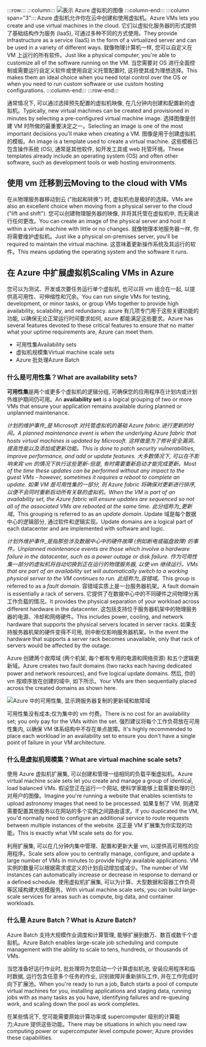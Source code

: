 :::row:::
  :::column:::
    ![表示 Azure 虚拟机的图像](../media/3-azure-vms.png)
  :::column-end:::
  :::column span="3":::
<span data-ttu-id="7c3cc-102">Azure 虚拟机允许你在云中创建和使用虚拟机。</span><span class="sxs-lookup"><span data-stu-id="7c3cc-102">Azure VMs lets you create and use virtual machines in the cloud.</span></span> <span data-ttu-id="7c3cc-103">它们以虚拟化服务器的形式提供了基础结构作为服务 (IaaS), 可通过多种不同的方式使用。</span><span class="sxs-lookup"><span data-stu-id="7c3cc-103">They provide infrastructure as a service (IaaS) in the form of a virtualized server and can be used in a variety of different ways.</span></span> <span data-ttu-id="7c3cc-104">就像物理计算机一样, 您可以自定义在 VM 上运行的所有软件。</span><span class="sxs-lookup"><span data-stu-id="7c3cc-104">Just like a physical computer, you're able to customize all of the software running on the VM.</span></span> <span data-ttu-id="7c3cc-105">当您需要对 OS 进行全面控制或需要运行自定义软件或使用自定义托管配置时, 这将使其成为理想选择。</span><span class="sxs-lookup"><span data-stu-id="7c3cc-105">This makes them an ideal choice when you need total control over the OS or when you need to run custom software or use custom hosting configurations.</span></span>
  :::column-end:::
:::row-end:::

<span data-ttu-id="7c3cc-106">通常情况下, 可以通过选择预先配置的虚拟机映像, 在几分钟内创建和配置新的虚拟机。</span><span class="sxs-lookup"><span data-stu-id="7c3cc-106">Typically, new virtual machines can be created and provisioned in minutes by selecting a pre-configured virtual machine image.</span></span> <span data-ttu-id="7c3cc-107">选择图像是创建 VM 时所做的最重要决定之一。</span><span class="sxs-lookup"><span data-stu-id="7c3cc-107">Selecting an image is one of the most important decisions you'll make when creating a VM.</span></span> <span data-ttu-id="7c3cc-108">图像是用于创建虚拟机的模板。</span><span class="sxs-lookup"><span data-stu-id="7c3cc-108">An image is a template used to create a virtual machine.</span></span> <span data-ttu-id="7c3cc-109">这些模板已包含操作系统 (OS), 通常是其他软件, 如开发工具或 web 托管环境。</span><span class="sxs-lookup"><span data-stu-id="7c3cc-109">These templates already include an operating system (OS) and often other software, such as development tools or web hosting environments.</span></span>

## <a name="moving-to-the-cloud-with-vms"></a><span data-ttu-id="7c3cc-110">使用 vm 迁移到云</span><span class="sxs-lookup"><span data-stu-id="7c3cc-110">Moving to the cloud with VMs</span></span>

<span data-ttu-id="7c3cc-111">在从物理服务器移动到云 ("抬起和转换") 时, 虚拟机也是极好的选择。</span><span class="sxs-lookup"><span data-stu-id="7c3cc-111">VMs are also an excellent choice when moving from a physical server to the cloud ("lift and shift").</span></span> <span data-ttu-id="7c3cc-112">您可以创建物理服务器的映像, 并将其托管在虚拟机中, 而无需进行任何更改。</span><span class="sxs-lookup"><span data-stu-id="7c3cc-112">You can create an image of the physical server and host it within a virtual machine with little or no changes.</span></span> <span data-ttu-id="7c3cc-113">就像物理本地服务器一样, 你将需要维护虚拟机。</span><span class="sxs-lookup"><span data-stu-id="7c3cc-113">Just like a physical on-premises server, you'll be required to maintain the virtual machine.</span></span> <span data-ttu-id="7c3cc-114">这意味着更新操作系统及其运行的软件。</span><span class="sxs-lookup"><span data-stu-id="7c3cc-114">This means updating the operating system and the software it runs.</span></span> 

## <a name="scaling-vms-in-azure"></a><span data-ttu-id="7c3cc-115">在 Azure 中扩展虚拟机</span><span class="sxs-lookup"><span data-stu-id="7c3cc-115">Scaling VMs in Azure</span></span>

<span data-ttu-id="7c3cc-116">您可以为测试、开发或次要任务运行单个虚拟机, 也可以将 vm 组合在一起, 以提供高可用性、可伸缩性和冗余。</span><span class="sxs-lookup"><span data-stu-id="7c3cc-116">You can run single VMs for testing, development, or minor tasks, or group VMs together to provide high availability, scalability, and redundancy.</span></span> <span data-ttu-id="7c3cc-117">azure 有几项专门用于这些关键功能的功能, 以确保无论正常运行时间要求如何, azure 都能满足这些要求。</span><span class="sxs-lookup"><span data-stu-id="7c3cc-117">Azure has several features devoted to these critical features to ensure that no matter what your uptime requirements are, Azure can meet them.</span></span>

- <span data-ttu-id="7c3cc-118">可用性集</span><span class="sxs-lookup"><span data-stu-id="7c3cc-118">Availability sets</span></span>
- <span data-ttu-id="7c3cc-119">虚拟机规模集</span><span class="sxs-lookup"><span data-stu-id="7c3cc-119">Virtual machine scale sets</span></span>
- <span data-ttu-id="7c3cc-120">Azure 批处理</span><span class="sxs-lookup"><span data-stu-id="7c3cc-120">Azure Batch</span></span>

### <a name="what-are-availability-sets"></a><span data-ttu-id="7c3cc-121">什么是可用性集？</span><span class="sxs-lookup"><span data-stu-id="7c3cc-121">What are availability sets?</span></span>

<span data-ttu-id="7c3cc-122">**可用性集**是两个或更多个虚拟机的逻辑分组, 可确保您的应用程序在计划内或计划外维护期间仍可用。</span><span class="sxs-lookup"><span data-stu-id="7c3cc-122">An **availability set** is a logical grouping of two or more VMs that ensure your application remains available during planned or unplanned maintenance.</span></span>

<span data-ttu-id="7c3cc-123">_计划的维护事件_是 Microsoft 对托管虚拟机的基础 Azure fabric 进行更新的时间。</span><span class="sxs-lookup"><span data-stu-id="7c3cc-123">A _planned maintenance event_ is when the underlying Azure fabric that hosts virtual machines is updated by Microsoft.</span></span> <span data-ttu-id="7c3cc-124">这样做是为了修补安全漏洞、提高性能以及添加或更新功能。</span><span class="sxs-lookup"><span data-stu-id="7c3cc-124">This is done to patch security vulnerabilities, improve performance, and add or update features.</span></span> <span data-ttu-id="7c3cc-125">大多数情况下, 可以在不影响来宾 vm 的情况下执行这些更新-但是, 有时需要重新启动才能完成更新。</span><span class="sxs-lookup"><span data-stu-id="7c3cc-125">Most of the time these updates can be performed without any impact to the guest VMs - however, sometimes it requires a reboot to complete an update.</span></span> <span data-ttu-id="7c3cc-126">如果 VM 是可用性集的一部分, 则 Azure fabric 将确保对更新进行排序, 以便不会同时重新启动所有关联的虚拟机。</span><span class="sxs-lookup"><span data-stu-id="7c3cc-126">When the VM is part of an availability set, the Azure fabric will ensure updates are sequenced so not all of the associated VMs are rebooted at the same time.</span></span> <span data-ttu-id="7c3cc-127">此分组称为_更新域_。</span><span class="sxs-lookup"><span data-stu-id="7c3cc-127">This grouping is referred to as an _update domain_.</span></span> <span data-ttu-id="7c3cc-128">Update 域是每个数据中心的逻辑部分, 通过软件和逻辑实现。</span><span class="sxs-lookup"><span data-stu-id="7c3cc-128">Update domains are a logical part of each datacenter and are implemented with software and logic.</span></span>

<span data-ttu-id="7c3cc-129">_计划外维护事件_是指那些涉及数据中心中的硬件故障 (例如断电或磁盘故障) 的事件。</span><span class="sxs-lookup"><span data-stu-id="7c3cc-129">_Unplanned maintenance events_ are those which involve a hardware failure in the datacenter, such as a power outage or disk failure.</span></span> <span data-ttu-id="7c3cc-130">作为可用性集一部分的虚拟机将自动切换到正在运行的物理服务器, 以使 vm 继续运行。</span><span class="sxs-lookup"><span data-stu-id="7c3cc-130">VMs that are part of an availability set will automatically switch to a working physical server to the VM continues to run.</span></span> <span data-ttu-id="7c3cc-131">此组称为_容错域_。</span><span class="sxs-lookup"><span data-stu-id="7c3cc-131">This group is referred to as a _fault domain_.</span></span> <span data-ttu-id="7c3cc-132">容错域实质上是一台服务器机架。</span><span class="sxs-lookup"><span data-stu-id="7c3cc-132">A fault domain is essentially a rack of servers.</span></span> <span data-ttu-id="7c3cc-133">它提供了在数据中心中的不同硬件之间物理分离工作负载的情况。</span><span class="sxs-lookup"><span data-stu-id="7c3cc-133">It provides the physical separation of your workload across different hardware in the datacenter.</span></span> <span data-ttu-id="7c3cc-134">这包括支持位于服务器机架中的物理服务器的电源、冷却和网络硬件。</span><span class="sxs-lookup"><span data-stu-id="7c3cc-134">This includes power, cooling, and network hardware that supports the physical servers located in server racks.</span></span> <span data-ttu-id="7c3cc-135">如果支持服务器机架的硬件变得不可用, 则中断仅影响服务器机架。</span><span class="sxs-lookup"><span data-stu-id="7c3cc-135">In the event the hardware that supports a server rack becomes unavailable, only that rack of servers would be affected by the outage.</span></span>

<span data-ttu-id="7c3cc-136">Azure 创建两个故障域 (两个机架, 每个都有专用的电源和网络资源) 和五个逻辑更新域。</span><span class="sxs-lookup"><span data-stu-id="7c3cc-136">Azure creates two fault domains (two racks each having dedicated power and network resources), and five logical update domains.</span></span> <span data-ttu-id="7c3cc-137">然后, 你的 vm 按顺序放在创建的域中, 如下所示。</span><span class="sxs-lookup"><span data-stu-id="7c3cc-137">Your VMs are then sequentially placed across the created domains as shown here.</span></span>

![Azure 中的可用性集, 显示跨服务器复制的更新域和故障域](../media/3-availability-sets.png)

<span data-ttu-id="7c3cc-139">可用性集没有成本;仅为集中的 vm 付费。</span><span class="sxs-lookup"><span data-stu-id="7c3cc-139">There is no cost for an availability set; you only pay for the VMs within the set.</span></span> <span data-ttu-id="7c3cc-140">强烈建议将每个工作负荷放在可用性集内, 以确保 VM 体系结构中不存在单点故障。</span><span class="sxs-lookup"><span data-stu-id="7c3cc-140">It's highly recommended to place each workload in an availability set to ensure you don't have a single point of failure in your VM architecture.</span></span>

### <a name="what-are-virtual-machine-scale-sets"></a><span data-ttu-id="7c3cc-141">什么是虚拟机规模集？</span><span class="sxs-lookup"><span data-stu-id="7c3cc-141">What are virtual machine scale sets?</span></span>

<span data-ttu-id="7c3cc-142">使用 Azure 虚拟机扩展集, 可以创建和管理一组相同的负载平衡虚拟机。</span><span class="sxs-lookup"><span data-stu-id="7c3cc-142">Azure virtual machine scale sets let you create and manage a group of identical, load balanced VMs.</span></span> <span data-ttu-id="7c3cc-143">假设您正在运行一个网站, 使科学家能够上载需要处理的已对用户的图像。</span><span class="sxs-lookup"><span data-stu-id="7c3cc-143">Imagine you're running a website that enables scientists to upload astronomy images that need to be processed.</span></span> <span data-ttu-id="7c3cc-144">如果复制了 VM, 则通常需要配置其他服务以在网站的多个实例之间路由请求。</span><span class="sxs-lookup"><span data-stu-id="7c3cc-144">If you duplicated the VM, you'd normally need to configure an additional service to route requests between multiple instances of the website.</span></span> <span data-ttu-id="7c3cc-145">这正是 VM 扩展集为你实现的功能。</span><span class="sxs-lookup"><span data-stu-id="7c3cc-145">This is exactly what VM scale sets do for you.</span></span>

<span data-ttu-id="7c3cc-146">利用扩展集, 可以在几分钟内集中管理、配置和更新大量 vm, 以提供高可用性的应用程序。</span><span class="sxs-lookup"><span data-stu-id="7c3cc-146">Scale sets allow you to centrally manage, configure, and update a large number of VMs in minutes to provide highly available applications.</span></span> <span data-ttu-id="7c3cc-147">VM 实例的数量可以根据需求或定义的计划自动增加或减少。</span><span class="sxs-lookup"><span data-stu-id="7c3cc-147">The number of VM instances can automatically increase or decrease in response to demand or a defined schedule.</span></span> <span data-ttu-id="7c3cc-148">使用虚拟机扩展集, 可以为计算、大型数据和容器工作负荷等区域构建大规模服务。</span><span class="sxs-lookup"><span data-stu-id="7c3cc-148">With virtual machine scale sets, you can build large-scale services for areas such as compute, big data, and container workloads.</span></span>

### <a name="what-is-azure-batch"></a><span data-ttu-id="7c3cc-149">什么是 Azure Batch？</span><span class="sxs-lookup"><span data-stu-id="7c3cc-149">What is Azure Batch?</span></span>

<span data-ttu-id="7c3cc-150">Azure Batch 支持大规模作业调度和计算管理, 能够扩展到数万、数百或数千个虚拟机。</span><span class="sxs-lookup"><span data-stu-id="7c3cc-150">Azure Batch enables large-scale job scheduling and compute management with the ability to scale to tens, hundreds, or thousands of VMs.</span></span> 

<span data-ttu-id="7c3cc-151">当您准备好运行作业时, 批处理将为您启动一个计算虚拟机池, 安装应用程序和临时数据, 运行包含任意多个任务的作业, 识别故障并重新排队工作, 并在工作完成时向下扩展池。</span><span class="sxs-lookup"><span data-stu-id="7c3cc-151">When you're ready to run a job, Batch starts a pool of compute virtual machines for you, installing applications and staging data, running jobs with as many tasks as you have, identifying failures and re-queuing work, and scaling down the pool as work completes.</span></span> 

<span data-ttu-id="7c3cc-152">在某些情况下, 您可能需要原始计算功率或 supercomputer 级别的计算能力;Azure 提供这些功能。</span><span class="sxs-lookup"><span data-stu-id="7c3cc-152">There may be situations in which you need raw computing power or supercomputer level compute power; Azure provides these capabilities.</span></span>
